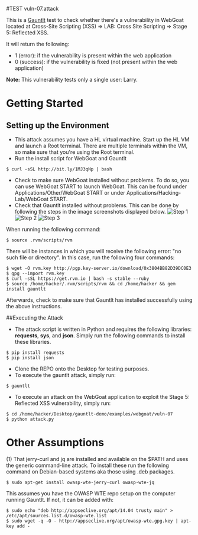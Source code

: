 #TEST vuln-07.attack

This is a [Gauntlt](http://gauntlt.org/) test to check whether there's a vulnerability in WebGoat located at Cross-Site Scripting (XSS) => LAB: Cross Site Scripting => Stage 5: Reflected XSS.

It will return the following:
 - 1 (error): if the vulnerability is present within the web application
 - 0 (success): if the vulnerability is fixed (not present within the web application)

**Note:** This vulnerability tests only a single user: Larry.

# Getting Started
## Setting up the Environment
* This attack assumes you have a HL virtual machine. Start up the HL VM and launch a Root terminal. There are multiple terminals within the VM, so make sure that you're using the Root terminal.
* Run the install script for WebGoat and Gauntlt
```
$ curl -sSL http://bit.ly/1MJ3qNp | bash
```
* Check to make sure WebGoat installed without problems. To do so, you can use WebGoat START to launch WebGoat. This can be found under Applications/Other/WebGoat START or under Applications/Hacking-Lab/WebGoat START.
* Check that Gauntlt installed without problems. This can be done by following the steps in the image screenshots displayed below.
![Step 1](http://res.cloudinary.com/dx4at2j5f/image/upload/v1449532665/CaseStudy/Step2.png)
![Step 2](http://res.cloudinary.com/dx4at2j5f/image/upload/v1449532707/CaseStudy/Step1.png)
![Step 3](http://res.cloudinary.com/dx4at2j5f/image/upload/v1449532665/CaseStudy/Step3.png)

When running the following command: 
```
$ source .rvm/scripts/rvm
```
There will be instances in which you will receive the following error: "no such file or directory". In this case, run the following four commands:
```
$ wget -O rvm.key http://pgp.key-server.io/download/0x3804BB82D39DC0E3
$ gpg --import rvm.key
$ curl -sSL https://get.rvm.io | bash -s stable --ruby
$ source /home/hacker/.rvm/scripts/rvm && cd /home/hacker && gem install gauntlt
```
Afterwards, check to make sure that Gauntlt has installed successfully using the above instructions.

##Executing the Attack
* The attack script is written in Python and requires the following libraries: **requests**, **sys**, and **json**. Simply run the following commands to install these libraries.
```
$ pip install requests
$ pip install json
```
* Clone the REPO onto the Desktop for testing purposes.
* To execute the gauntlt attack, simply run:
```
$ gauntlt
```
* To execute an attack on the WebGoat application to exploit the Stage 5: Reflected XSS vulnerability, simply run:
```
$ cd /home/hacker/Desktop/gauntlt-demo/examples/webgoat/vuln-07
$ python attack.py
```

# Other Assumptions
(1) That jerry-curl and jq are installed and available on the $PATH and uses the generic command-line attack.  To install these run the following command on Debian-based systems aka those using .deb packages.

```
$ sudo apt-get install owasp-wte-jerry-curl owasp-wte-jq
```

This assumes you have the OWASP WTE repo setup on the computer running Gauntlt.  If not, it can be added with:

```
$ sudo echo "deb http://appseclive.org/apt/14.04 trusty main" > /etc/apt/sources.list.d/owasp-wte.list
$ sudo wget -q -O - http://appseclive.org/apt/owasp-wte.gpg.key | apt-key add -
```

